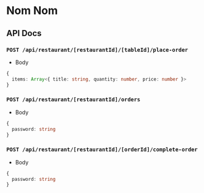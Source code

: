 # Nom Nom

## API Docs

### `POST /api/restaurant/[restaurantId]/[tableId]/place-order`
- Body
```ts
{
  items: Array<{ title: string, quantity: number, price: number }>
}
```

### `POST /api/restaurant/[restaurantId]/orders`
- Body
```ts
{
  password: string
}
```

### `POST /api/restaurant/[restaurantId]/[orderId]/complete-order`
- Body
```ts
{
  password: string
}
```

